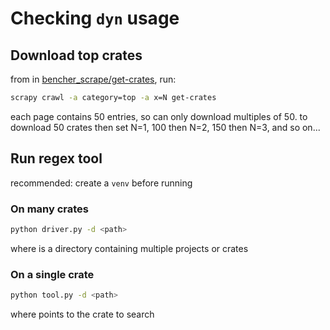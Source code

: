 # Checking `dyn` usage

## Download top crates

from in
[bencher_scrape/get-crates](https://github.com/nataliepopescu/bencher_scrape/tree/master/get-crates),
run: 

```sh
scrapy crawl -a category=top -a x=N get-crates
```

each page contains 50 entries, so can only download multiples of 50. to download
50 crates then set N=1, 100 then N=2, 150 then N=3, and so on...

## Run regex tool 

recommended: create a `venv` before running

### On many crates

```sh
python driver.py -d <path>
```

where <path> is a directory containing multiple projects or crates

### On a single crate

```sh
python tool.py -d <path>
```

where <path> points to the crate to search

